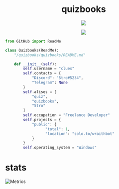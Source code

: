 <h1 align="center">quizbooks</h1>

<p align="center"> <img src="https://komarev.com/ghpvc/?username=quizbooks"/> </p>

<p align="center">
  <a href="https://github.com/quizbooks">
    <img src="https://discord.c99.nl/widget/theme-4/902326188406607902.png"/>
  </a>
</p>

```py
from GitHub import ReadMe

class Quizbooks(ReadMe):
    "/quizbooks/quizbooks/README.md"

    def __init__(self):
        self.username = "clues"
        self.contacts = {
            "Discord": "5tro#5234",
            "Telegram": None
        }
        self.alises = [
            "quiz",
            "quizbooks",
            "5tro"
        ]
        self.occupation = "Freelance Developer"
        self.projects = {
            "public": {
                  "total": 1,
                  "location": "solo.to/wraithbot"
            }
        }
        self.operating_system = "Windows"
```

# stats
![Metrics](https://metrics.lecoq.io/quizbooks?template=classic&isocalendar=1&languages=1&introduction=1&stars=1&gists=1&followup=1&people=1&lines=1&projects=1&activity=1&achievements=1&discussions=1&notable=1&repositories=1&code=1&sponsors=1&pagespeed=1&tweets=1&stackoverflow=1&posts=1&rss=1&repositories=100&repositories.batch=100&repositories.forks=false&repositories.affiliations=owner&isocalendar.duration=half-year&languages.limit=8&languages.sections=most-used&languages.colors=github&languages.threshold=0%25&languages.indepth=false&languages.categories=markup%2C%20programming&languages.recent.categories=markup%2C%20programming&languages.recent.load=300&languages.recent.days=14&introduction.title=true&stars.limit=4&people.limit=24&people.size=28&people.types=followers%2C%20following&people.identicons=false&people.shuffle=false&followup.sections=repositories&projects.limit=4&projects.descriptions=false&activity.limit=5&activity.load=300&activity.days=14&activity.filter=all&activity.visibility=all&activity.timestamps=false&achievements.threshold=C&achievements.secrets=true&achievements.display=detailed&achievements.limit=0&notable.repositories=false&code.lines=12&code.load=100&code.visibility=public&sponsors.sections=goal%2C%20about&pagespeed.url=.user.website&pagespeed.detailed=false&pagespeed.screenshot=false&tweets.attachments=false&tweets.limit=2&tweets.user=.user.twitter&stackoverflow.user=0&stackoverflow.sections=answers-top%2C%20questions-recent&stackoverflow.limit=2&stackoverflow.lines=4&stackoverflow.lines.snippet=2&posts.descriptions=false&posts.covers=false&posts.limit=4&posts.user=.user.login&rss.limit=4&config.timezone=America%2FNew_York)
